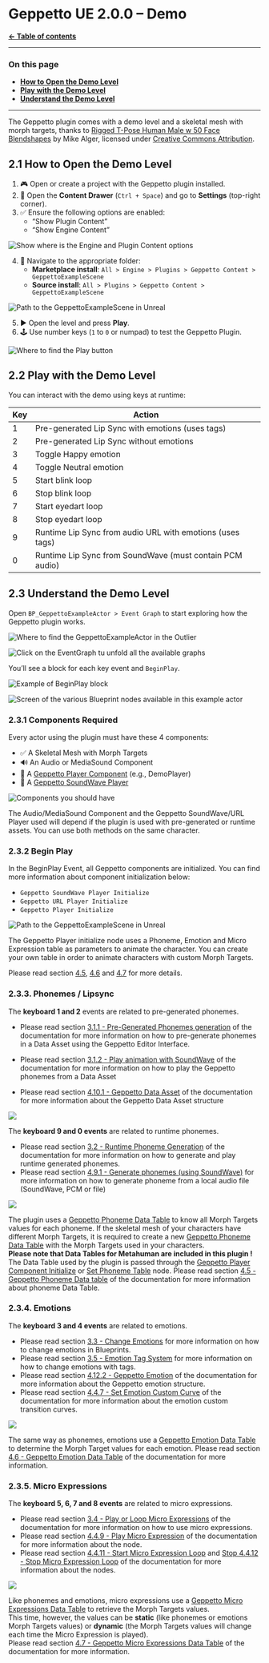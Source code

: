 # Geppetto UE 2.0.0 – Demo

**[← Table of contents](../README.md#table-of-contents)**

---

### On this page

- **[How to Open the Demo Level](#21-how-to-open-the-demo-level)**
- **[Play with the Demo Level](#22-play-with-the-demo-level)**
- **[Understand the Demo Level](#23-understand-the-demo-level)**

---

The Geppetto plugin comes with a demo level and a skeletal mesh with morph targets, thanks to [Rigged T-Pose Human Male w 50 Face Blendshapes](https://sketchfab.com/3d-models/rigged-t-pose-human-male-w-50-face-blendshapes-cc7e4596bcd145208a6992c757854c07) by Mike Alger, licensed under [Creative Commons Attribution](https://creativecommons.org/licenses/by/4.0/).

## 2.1 How to Open the Demo Level

1. 🎮 Open or create a project with the Geppetto plugin installed.
2. 🧰 Open the **Content Drawer** (`Ctrl + Space`) and go to **Settings** (top-right corner).
3. ✅ Ensure the following options are enabled:
   - “Show Plugin Content”
   - “Show Engine Content”

![Show where is the Engine and Plugin Content options](./images/How_to_open_the_demo_level_image_1.png)

4. 📂 Navigate to the appropriate folder:
   - **Marketplace install**: `All > Engine > Plugins > Geppetto Content > GeppettoExampleScene`
   - **Source install**: `All > Plugins > Geppetto Content > GeppettoExampleScene`

![Path to the GeppettoExampleScene in Unreal](./images/How_to_open_the_demo_level_image_2.png)

5. ▶️ Open the level and press **Play**.
6. 🕹️ Use number keys (`1` to `0` or numpad) to test the Geppetto Plugin.

![Where to find the Play button](./images/How_to_open_the_demo_level_image_3.png)

## 2.2 Play with the Demo Level

You can interact with the demo using keys at runtime:

| Key | Action                                                                 |
|-----|------------------------------------------------------------------------|
| 1   | Pre-generated Lip Sync with emotions (uses tags)                      |
| 2   | Pre-generated Lip Sync without emotions                               |
| 3   | Toggle Happy emotion                                                  |
| 4   | Toggle Neutral emotion                                                |
| 5   | Start blink loop                                                      |
| 6   | Stop blink loop                                                       |
| 7   | Start eyedart loop                                                    |
| 8   | Stop eyedart loop                                                     |
| 9   | Runtime Lip Sync from audio URL with emotions (uses tags)            |
| 0   | Runtime Lip Sync from SoundWave (must contain PCM audio)             |

## 2.3 Understand the Demo Level

Open `BP_GeppettoExampleActor > Event Graph` to start exploring how the
Geppetto plugin works.

![Where to find the GeppettoExampleActor in the Outlier](./images/Understand_the_demo_level_image_1.png)

![Click on the EventGraph tu unfold all the available graphs](./images/Understand_the_demo_level_image_2.png)

You’ll see a block for each key event and `BeginPlay`.

![Example of BeginPlay block](./images/Understand_the_demo_level_image_3.png)

![Screen of the various Blueprint nodes available in this example actor](./images/Understand_the_demo_level_image_4.png)

### 2.3.1 Components Required

Every actor using the plugin must have these 4 components:

- ✅ A Skeletal Mesh with Morph Targets
- 🔊 An Audio or MediaSound Component
- 🧠 A [Geppetto Player Component](./API.md#43-geppetto-player-component) (e.g., DemoPlayer)
- 📡 A [Geppetto SoundWave Player](./API.md#42-geppetto-soundwave-player)

![Components you should have](./images/Components_image_1.png)

The Audio/MediaSound Component and the Geppetto SoundWave/URL Player used will depend if the plugin is used with pre-generated or runtime assets. You can use both methods on the same character.

### 2.3.2 Begin Play

In the BeginPlay Event, all Geppetto components are initialized. You can find more information about component initialization below:

- `Geppetto SoundWave Player Initialize`
- `Geppetto URL Player Initialize`
- `Geppetto Player Initialize`

![Path to the GeppettoExampleScene in Unreal](./images/Begin_Play_image_1.png)

The Geppetto Player initialize node uses a Phoneme, Emotion and Micro Expression table as parameters to animate the character. You can create your own table in order to animate characters with custom Morph Targets. 

Please read section [4.5](./API.md#45-geppetto-phoneme-data-table), [4.6](./API.md#46-geppetto-emotion-data-table) and [4.7](./API.md#47-geppetto-micro-expressions-data-table) for more details.


### 2.3.3. Phonemes / Lipsync

The **keyboard 1 and 2** events are related to pre-generated phonemes.


- Please read section [3.1.1 - Pre-Generated Phonemes generation](./Features.md#311-pre-generate-phonemes-as-a-geppetto-data-asset) of the documentation for more information on how to pre-generate phonemes in a Data Asset using the Geppetto Editor Interface.

- Please read section [3.1.2 - Play animation with SoundWave](./Features.md#312-play-a-geppetto-data-asset-with-soundwave) of the documentation for more information on how to play the Geppetto phonemes from a Data Asset

- Please read section [4.10.1 - Geppetto Data Asset](./API.md#4101-geppetto-data-asset) of the documentation for more information about the Geppetto Data Asset structure

![](./images/Phonemes___Lipsync_image_1.png)

The **keyboard 9 and 0 events** are related to runtime phonemes.

- Please read section [3.2 - Runtime Phoneme Generation](./Features.md#32-runtime-phonemes-generation-and-animation-blueprint) of the documentation for more information on how to generate and play runtime generated phonemes.
- Please read section [4.9.1 - Generate phonemes (using SoundWave)](./API.md#492-generate-phonemes-using-soundwave) for more
information on how to generate phoneme from a local audio file (SoundWave, PCM or file)

![](./images/Phonemes___Lipsync_image_2.png)


The plugin uses a [Geppetto Phoneme Data Table](./API.md#45-geppetto-phoneme-data-table) to know all Morph Targets values for each phoneme. If the skeletal mesh of your characters have different Morph Targets, it is required to create a new [Geppetto Phoneme Data Table](./API.md#45-geppetto-phoneme-data-table) with the Morph Targets used in your characters.     
**Please note that Data Tables for Metahuman are included in this plugin !**   
The Data Table used by the plugin is passed through the [Geppetto Player Component Initialize](./API.md#442-initialize) or [Set Phoneme Table](./API.md#445-set-phoneme-table) node. Please read section [4.5 - Geppetto Phoneme Data table](./API.md#45-geppetto-phoneme-data-table) of the documentation for more information about phoneme Data Table.

### 2.3.4. Emotions

The **keyboard 3 and 4 events** are related to emotions.

- Please read section [3.3 - Change Emotions](./Features.md#33-change-emotions) for more information on how to change emotions in Blueprints.
- Please read section [3.5 - Emotion Tag System](./Features.md#35-emotion-tag-system) for more information on how to change emotions with tags.
- Please read section [4.12.2 - Geppetto Emotion](./API.md#4122-geppetto-emotion) of the documentation for more information about the Geppetto emotion structure.
- Please read section [4.4.7 - Set Emotion Custom Curve](./API.md#448-set-emotion-custom-curve) of the documentation for more information about the emotion custom transition curves.

![](./images/Emotions_image_1.png)

The same way as phonemes, emotions use a [Geppetto Emotion Data Table](./API.md#46-geppetto-emotion-data-table) to determine the Morph Target values for each emotion. Please read section [4.6 - Geppetto Emotion Data Table](./API.md#46-geppetto-emotion-data-table) of the documentation for more information.

### 2.3.5. Micro Expressions

The **keyboard 5, 6, 7 and 8 events** are related to micro expressions.

- Please read section [3.4 - Play or Loop Micro Expressions](./Features.md#34-play-or-loop-micro-expressions) of the documentation for more information on how to use micro expressions.
- Please read section [4.4.9 - Play Micro Expression](./API.md#4410-play-micro-expression) of the documentation for more information about the node.
- Please read section [4.4.11 - Start Micro Expression Loop](./API.md#4411-start-micro-expression-loop) and [Stop 4.4.12 - Stop Micro Expression Loop](./API.md#4412-stop-micro-expression-loop) of the documentation for more information about the nodes.

![](./images/Micro_Expressions_image_1.png)

Like phonemes and emotions, micro expressions use a [Geppetto Micro Expressions Data Table](./API.md#47-geppetto-micro-expressions-data-table) to retrieve the Morph Targets values.   
This time, however, the values can be **static** (like phonemes or emotions Morph Targets values) or **dynamic** (the Morph Targets values will change each time the Micro Expression is played).    
Please read section [4.7 - Geppetto Micro Expressions Data Table](./API.md#47-geppetto-micro-expressions-data-table) of the documentation for more information.